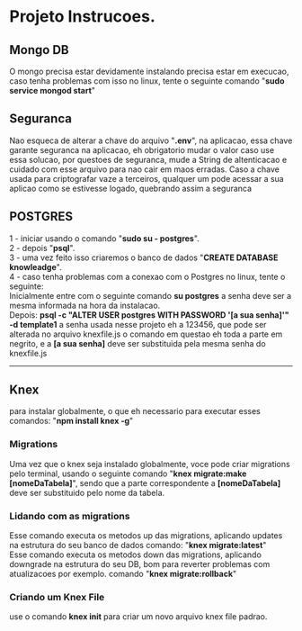 <h1> Projeto Instrucoes.</h1>
<h2>Mongo DB</h2>
O mongo precisa estar devidamente instalando precisa estar em execucao, caso tenha
problemas com isso no linux, tente o seguinte comando "<b>sudo service mongod start</b>"
<h2>Seguranca</h2>
Nao esqueca de alterar a chave do arquivo "<b>.env</b>", na aplicacao, essa chave
garante seguranca na aplicacao, eh obrigatorio mudar o valor caso use essa solucao,
por questoes de seguranca, mude a String de altenticacao e cuidado com esse arquivo
para nao cair em maos erradas. Caso a chave usada para criptografar vaze a terceiros,
qualquer um pode acessar a sua aplicao como se estivesse logado, quebrando assim
a seguranca <br>
<h2>POSTGRES</h2>
1 - iniciar usando o comando "<b>sudo su - postgres</b>".<br> 
2 - depois "<b>psql</b>". <br>
3 - uma vez feito isso criaremos o banco de dados "<b>CREATE DATABASE knowleadge</b>".<br>
4 - caso tenha problemas com a conexao com o Postgres no linux, tente o seguinte:<br>
Inicialmente entre com o seguinte comando <b>su postgres</b> a senha deve ser a mesma informada
na hora da instalacao.
<br>
Depois: <b>psql -c "ALTER USER postgres WITH PASSWORD '[a sua senha]'" -d template1</b> 
a senha usada nesse projeto eh a 123456, que pode ser alterada no arquivo knexfile.js
o comando em questao eh toda a parte em negrito, e a <b>[a sua senha]</b> deve ser substituida
pela mesma senha do knexfile.js
<hr>
<h2>Knex</h2>
para instalar globalmente, o que eh necessario para executar esses comandos:
"<b>npm install knex -g</b>"
<h3>Migrations</h3>
Uma vez que o knex seja instalado globalmente, voce pode criar migrations pelo terminal,
usando o seguinte comando "<b>knex migrate:make [nomeDaTabela]</b>", sendo que a parte
correspondente a <b>[nomeDaTabela]</b> deve ser substituido pelo nome da tabela. <br>
<h3>Lidando com as migrations</h3>
Esse comando executa os metodos up das migrations, aplicando updates na estrutura do seu banco de dados
comando: "<b>knex migrate:latest</b>"<br>
Esse comando executa os metodos down das migrations, aplicando downgrade na estrutura do seu DB,
bom para reverter problemas com atualizacoes por exemplo.
comando "<b>knex migrate:rollback</b>"
<h3>Criando um Knex File</h3>
use o comando <b>knex init</b> para criar um novo arquivo knex file padrao.




